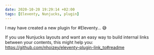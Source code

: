 ```yaml
---
date: 2020-10-20 19:29:14 +02:00
tags: [Eleventy, Nunjucks, plugin]
---
```


I may have created a new plugin for #Eleventy… 😅

If you use Nunjucks layouts and want an easy way to build internal links between your contents, this might help you:
https://github.com/nhoizey/eleventy-plugin-link_to#readme 